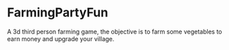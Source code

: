 # FarmingPartyFun
A 3d third person farming game, the objective is to farm some vegetables to earn money and upgrade your village.
